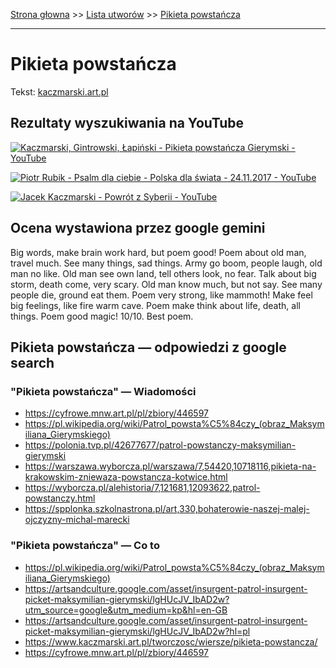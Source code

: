 [Strona głowna](../index.md) >> [Lista utworów](../list.md) >> [Pikieta powstańcza](420.md)

---

# Pikieta powstańcza

Tekst: [kaczmarski.art.pl](https://www.kaczmarski.art.pl/tworczosc/wiersze/pikieta-powstancza/)

## Rezultaty wyszukiwania na YouTube

[![Kaczmarski, Gintrowski, Łapiński - Pikieta powstańcza Gierymski - YouTube](http://img.youtube.com/vi/JqdSXjTU3ng/0.jpg)](https://www.youtube.com/watch?v=JqdSXjTU3ng "Kaczmarski, Gintrowski, Łapiński - Pikieta powstańcza Gierymski - YouTube")

[![Piotr Rubik - Psalm dla ciebie - Polska dla świata - 24.11.2017 - YouTube](http://img.youtube.com/vi/OuSs5RfemKQ/0.jpg)](https://www.youtube.com/watch?v=OuSs5RfemKQ "Piotr Rubik - Psalm dla ciebie - Polska dla świata - 24.11.2017 - YouTube")

[![Jacek Kaczmarski - Powrót z Syberii - YouTube](http://img.youtube.com/vi/mC5RJLjGTiw/0.jpg)](https://www.youtube.com/watch?v=mC5RJLjGTiw "Jacek Kaczmarski - Powrót z Syberii - YouTube")

## Ocena wystawiona przez google gemini

Big words, make brain work hard, but poem good! Poem about old man, travel much. See many things, sad things. Army go boom, people laugh, old man no like. Old man see own land, tell others look, no fear. Talk about big storm, death come, very scary. Old man know much, but not say. See many people die, ground eat them. Poem very strong, like mammoth! Make feel big feelings, like fire warm cave. Poem make think about life, death, all things. Poem good magic! 10/10. Best poem.


## Pikieta powstańcza — odpowiedzi z google search

### "Pikieta powstańcza" — Wiadomości

 - <https://cyfrowe.mnw.art.pl/pl/zbiory/446597>
 - <https://pl.wikipedia.org/wiki/Patrol_powsta%C5%84czy_(obraz_Maksymiliana_Gierymskiego)>
 - <https://polonia.tvp.pl/42677677/patrol-powstanczy-maksymilian-gierymski>
 - <https://warszawa.wyborcza.pl/warszawa/7,54420,10718116,pikieta-na-krakowskim-zniewaza-powstancza-kotwice.html>
 - <https://wyborcza.pl/alehistoria/7,121681,12093622,patrol-powstanczy.html>
 - <https://spplonka.szkolnastrona.pl/art,330,bohaterowie-naszej-malej-ojczyzny-michal-marecki>

### "Pikieta powstańcza" — Co to

 - <https://pl.wikipedia.org/wiki/Patrol_powsta%C5%84czy_(obraz_Maksymiliana_Gierymskiego)>
 - <https://artsandculture.google.com/asset/insurgent-patrol-insurgent-picket-maksymilian-gierymski/lgHUcJV_IbAD2w?utm_source=google&utm_medium=kp&hl=en-GB>
 - <https://artsandculture.google.com/asset/insurgent-patrol-insurgent-picket-maksymilian-gierymski/lgHUcJV_IbAD2w?hl=pl>
 - <https://www.kaczmarski.art.pl/tworczosc/wiersze/pikieta-powstancza/>
 - <https://cyfrowe.mnw.art.pl/pl/zbiory/446597>

